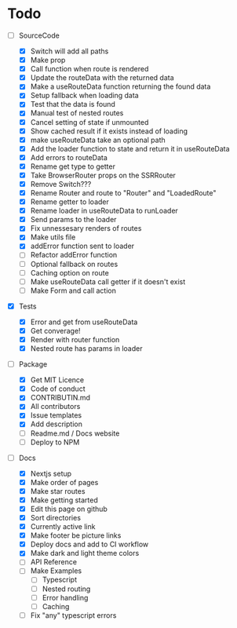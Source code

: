 # Todo

- [ ] SourceCode

  - [x] Switch will add all paths
  - [x] Make prop
  - [x] Call function when route is rendered
  - [x] Update the routeData with the returned data
  - [x] Make a useRouteData function returning the found data
  - [x] Setup fallback when loading data
  - [x] Test that the data is found
  - [x] Manual test of nested routes
  - [x] Cancel setting of state if unmounted
  - [x] Show cached result if it exists instead of loading
  - [x] make useRouteData take an optional path
  - [x] Add the loader function to state and return it in useRouteData
  - [x] Add errors to routeData
  - [x] Rename get type to getter
  - [x] Take BrowserRouter props on the SSRRouter
  - [x] Remove Switch???
  - [x] Rename Router and route to "Router" and "LoadedRoute"
  - [x] Rename getter to loader
  - [x] Rename loader in useRouteData to runLoader
  - [x] Send params to the loader
  - [x] Fix unnessesary renders of routes
  - [x] Make utils file
  - [x] addError function sent to loader
  - [ ] Refactor addError function
  - [ ] Optional fallback on routes
  - [ ] Caching option on route
  - [ ] Make useRouteData call getter if it doesn't exist
  - [ ] Make Form and call action

- [x] Tests

  - [x] Error and get from useRouteData
  - [x] Get converage!
  - [x] Render with router function
  - [x] Nested route has params in loader

- [ ] Package

  - [x] Get MIT Licence
  - [x] Code of conduct
  - [x] CONTRIBUTIN.md
  - [x] All contributors
  - [x] Issue templates
  - [x] Add description
  - [ ] Readme.md / Docs website
  - [ ] Deploy to NPM

- [ ] Docs
  - [x] Nextjs setup
  - [x] Make order of pages
  - [x] Make star routes
  - [x] Make getting started
  - [x] Edit this page on github
  - [x] Sort directories
  - [x] Currently active link
  - [x] Make footer be picture links
  - [x] Deploy docs and add to CI workflow
  - [x] Make dark and light theme colors
  - [ ] API Reference
  - [ ] Make Examples
    - [ ] Typescript
    - [ ] Nested routing
    - [ ] Error handling
    - [ ] Caching
  - [ ] Fix "any" typescript errors
